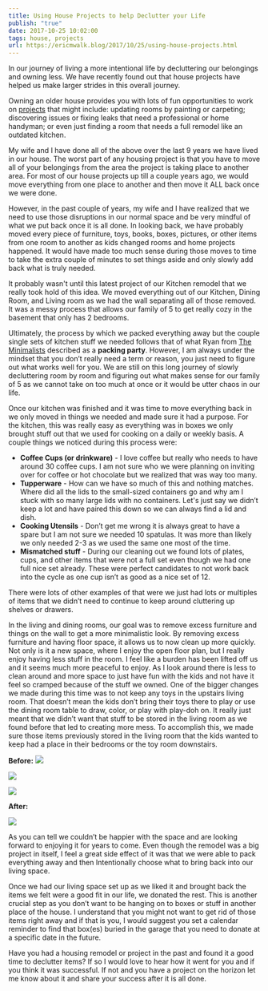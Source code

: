 ```yaml
---
title: Using House Projects to help Declutter your Life
publish: "true"
date: 2017-10-25 10:02:00
tags: house, projects
url: https://ericmwalk.blog/2017/10/25/using-house-projects.html
---
```


In our journey of living a more intentional life by decluttering our belongings and owning less. We have recently found out that house projects have helped us make larger strides in this overall journey.

Owning an older house provides you with lots of fun opportunities to work on <a href="https://ericmwalk.blog/2012/03/15/master-bathroom-remodel.html">projects</a> that might include: updating rooms by painting or carpeting; discovering issues or fixing leaks that need a professional or home handyman; or even just finding a room that needs a full remodel like an outdated kitchen.

My wife and I have done all of the above over the last 9 years we have lived in our house. The worst part of any housing project is that you have to move all of your belongings from the area the project is taking place to another area. For most of our house projects up till a couple years ago, we would move everything from one place to another and then move it ALL back once we were done.

However, in the past couple of years, my wife and I have realized that we need to use those disruptions in our normal space and be very mindful of what we put back once it is all done. In looking back, we have probably moved every piece of furniture, toys, books, boxes, pictures, or other items from one room to another as kids changed rooms and home projects happened. It would have made too much sense during those moves to time to take the extra couple of minutes to set things aside and only slowly add back what is truly needed.

It probably wasn't until this latest project of our Kitchen remodel that we really took hold of this idea. We moved everything out of our Kitchen, Dining Room, and Living room as we had the wall separating all of those removed. It was a messy process that allows our family of 5 to get really cozy in the basement that only has 2 bedrooms.

Ultimately, the process by which we packed everything away but the couple single sets of kitchen stuff we needed follows that of what Ryan from <a href="https://www.theminimalists.com/packing/">The Minimalists</a> described as a **packing party**. However, I am always under the mindset that you don’t really need a term or reason, you just need to figure out what works well for you. We are still on this long journey of slowly decluttering room by room and figuring out what makes sense for our family of 5 as we cannot take on too much at once or it would be utter chaos in our life.

Once our kitchen was finished and it was time to move everything back in we only moved in things we needed and made sure it had a purpose. For the kitchen, this was really easy as everything was in boxes we only brought stuff out that we used for cooking on a daily or weekly basis. A couple things we noticed during this process were:

 - **Coffee Cups (or drinkware)** - I love coffee but really who needs to have around 30 coffee cups. I am not sure who we were planning on inviting over for coffee or hot chocolate but we realized that was way too many.
 - **Tupperware** - How can we have so much of this and nothing matches. Where did all the lids to the small-sized containers go and why am I stuck with so many large lids with no containers. Let's just say we didn’t keep a lot and have paired this down so we can always find a lid and dish.
 - **Cooking Utensils** - Don’t get me wrong it is always great to have a spare but I am not sure we needed 10 spatulas. It was more than likely we only needed 2-3 as we used the same one most of the time.
 - **Mismatched stuff** - During our cleaning out we found lots of plates, cups, and other items that were not a full set even though we had one full nice set already. These were perfect candidates to not work back into the cycle as one cup isn’t as good as a nice set of 12.

There were lots of other examples of that were we just had lots or multiples of items that we didn’t need to continue to keep around cluttering up shelves or drawers.

In the living and dining rooms, our goal was to remove excess furniture and things on the wall to get a more minimalistic look. By removing excess furniture and having floor space, it allows us to now clean up more quickly. Not only is it a new space, where I enjoy the open floor plan, but I really enjoy having less stuff in the room. I feel like a burden has been lifted off us and it seems much more peaceful to enjoy. As I look around there is less to clean around and more space to just have fun with the kids and not have it feel so cramped because of the stuff we owned. One of the bigger changes we made during this time was to not keep any toys in the upstairs living room. That doesn’t mean the kids don’t bring their toys there to play or use the dining room table to draw, color, or play with play-doh on. It really just meant that we didn’t want that stuff to be stored in the living room as we found before that led to creating more mess. To accomplish this, we made sure those items previously stored in the living room that the kids wanted to keep had a place in their bedrooms or the toy room downstairs.

**Before:**
![](https://ericmwalk.blog/uploads/2021/00d146544a.jpg)

![](https://ericmwalk.blog/uploads/2021/fd10a654e9.jpg)

![](https://ericmwalk.blog/uploads/2021/69370fd6e8.jpg)

**After:**

![](https://ericmwalk.blog/uploads/2021/68d5d1d465.jpg)

As you can tell we couldn’t be happier with the space and are looking forward to enjoying it for years to come. Even though the remodel was a big project in itself, I feel a great side effect of it was that we were able to pack everything away and then Intentionally choose what to bring back into our living space.

Once we had our living space set up as we liked it and brought back the items we felt were a good fit in our life, we donated the rest. This is another crucial step as you don’t want to be hanging on to boxes or stuff in another place of the house. I understand that you might not want to get rid of those items right away and if that is you, I would suggest you set a calendar reminder to find that box(es) buried in the garage that you need to donate at a specific date in the future.

Have you had a housing remodel or project in the past and found it a good time to declutter items? If so I would love to hear how it went for you and if you think it was successful. If not and you have a project on the horizon let me know about it and share your success after it is all done.